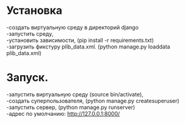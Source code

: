 # Установка
-создать виртуальную среду в директорий django<br>
-запустить среду,<br>
-установить зависимости, (pip install -r requirements.txt)<br>
-загрузить фикстуру plib_data.xml. (python manage.py loaddata plib_data.xml)<br>

# Запуск.
-запустить виртуальную среду (source bin/activate),<br>
-создать суперпользователя, (python manage.py createsuperuser)<br>
-запустить сервер, (python manage.py runserver)<br>
-адрес по умолчанию: http://127.0.0.1:8000/
